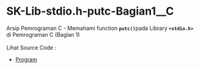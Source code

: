 # SK-Lib-stdio.h-putc-Bagian1__C
Arsip Pemrograman C - Memahami function <code><b>putc()</b></code>pada Library <code><b>&lt;stdio.h></b></code> di Pemrograman C (Bagian 1)<br><br>
Lihat Source Code : <br>
- <a href="https://github.com/RizkyKhapidsyah/SK-Lib-stdio.h-putc-Bagian1__C/blob/master/SK-Lib-stdio.h-putc-Bagian1__C/Source.c">Program</a>
